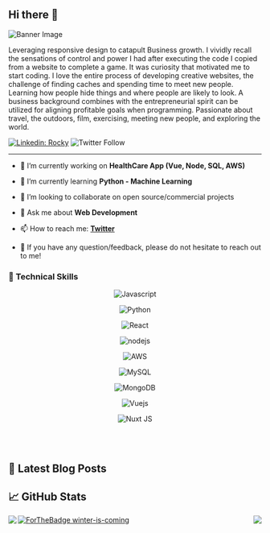 ## Hi there 👋
![Banner Image](https://media.giphy.com/media/K8a9MxoUxuXxy5BkhI/giphy.gif)

Leveraging responsive design to catapult Business growth.
I vividly recall the sensations of control and power I had after executing the code I copied from a website to complete a game. It was curiosity that motivated me to start coding. I love the entire process of developing creative websites, the challenge of finding caches and spending time to meet new people. Learning how people hide things and where people are likely to look. A business background combines with the entrepreneurial spirit can be utilized for aligning profitable goals when programming. Passionate about travel, the outdoors, film, exercising, meeting new people, and exploring the world.

[![Linkedin: Rocky](https://img.shields.io/badge/-Ghazi-blue?style=flat-square&logo=Linkedin&logoColor=white&link=https://www.linkedin.com/in/mrrakeshraj/)](https://www.linkedin.com/in/mrrakeshraj/)
![Twitter Follow](https://img.shields.io/twitter/follow/Mr_RakeshRaj?style=social)

---

- 🔭 I’m currently working on **HealthCare App (Vue, Node, SQL, AWS)**
- 🌱 I’m currently learning **Python - Machine Learning**
- 👯 I’m looking to collaborate on open source/commercial projects
- 💬 Ask me about **Web Development**
- 📫 How to reach me:
  **[Twitter](https://twitter.com/Mr_RakeshRaj)**

- 💬 If you have any question/feedback, please do not hesitate to reach out to me!


### 💼 Technical Skills
<p align="center">
<img alt="Javascript" src="https://img.shields.io/badge/JavaScript-F7DF1E?style=for-the-badge&logo=javascript&logoColor=black" />
</p>
<p align="center">
<img alt="Python" src="https://img.shields.io/badge/Python-3776AB?style=for-the-badge&logo=python&logoColor=white" />
</p>
<p align="center">
<img alt="React" src="https://img.shields.io/badge/react%20-%2320232a.svg?&style=for-the-badge&logo=react&logoColor=%2361DAFB" />
 </p>
<p align="center">
<img alt="nodejs" src="https://img.shields.io/badge/node.js%20-%2343853D.svg?&style=for-the-badge&logo=node.js&logoColor=white" />
 </p>
<p align="center">
<img alt="AWS" src="https://img.shields.io/badge/Amazon%20AWS-%23232F3E?logo=amazon-aws&logoColor=white&style=for-the-badge" />
 </p>
<p align="center">
<img alt="MySQL" src="https://img.shields.io/badge/MySQL-00000F?style=for-the-badge&logo=mysql&logoColor=white" />
 </p>
<p align="center">
<img alt="MongoDB" src="https://img.shields.io/badge/MongoDB-4EA94B?style=for-the-badge&logo=mongodb&logoColor=white" />
 </p>
<p align="center">
<img alt="Vuejs" src="https://img.shields.io/badge/Vue.js-35495E?style=for-the-badge&logo=vuedotjs&logoColor=4FC08D" />
 </p>
<p align="center">
<img alt="Nuxt JS" src="https://img.shields.io/badge/nuxt.js-00C58E?style=for-the-badge&logo=nuxtdotjs&logoColor=white" />
 </p>

<br>
<br>

## 📝 Latest Blog Posts


## 📈 GitHub Stats

<p align="center">
  <img align=left src="https://github-readme-stats.vercel.app/api/top-langs/?username=MrRakeshRaj&theme=blue-green">
</p>

<p align=center>  
  <img align=right src="https://github-readme-stats.vercel.app/api?username=MrRakeshRaj&show_icons=true&theme=radical">
</p>


[![ForTheBadge winter-is-coming](http://ForTheBadge.com/images/badges/winter-is-coming.svg)](http://ForTheBadge.com)

